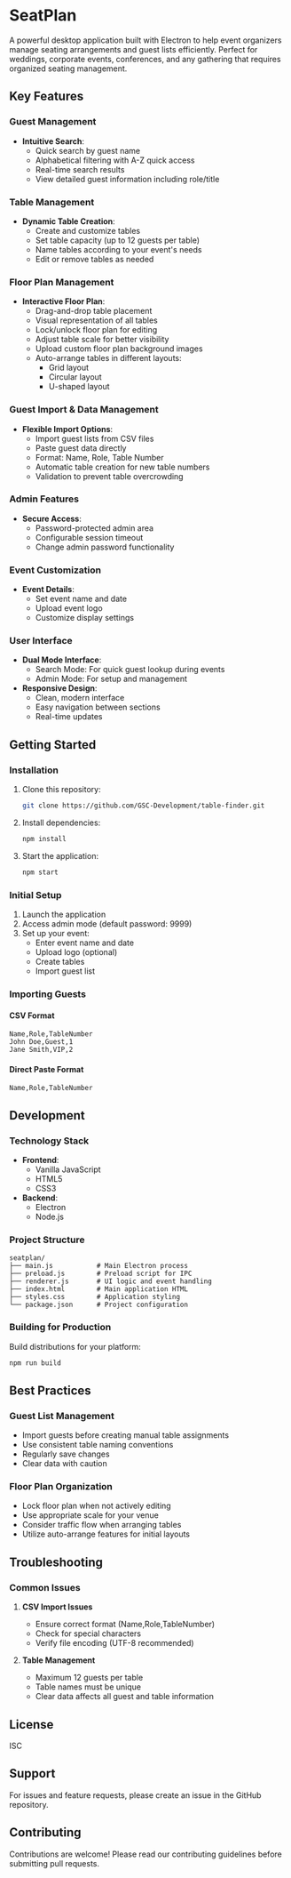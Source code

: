 # SeatPlan

A powerful desktop application built with Electron to help event organizers manage seating arrangements and guest lists efficiently. Perfect for weddings, corporate events, conferences, and any gathering that requires organized seating management.

## Key Features

### Guest Management
- **Intuitive Search**: 
  - Quick search by guest name
  - Alphabetical filtering with A-Z quick access
  - Real-time search results
  - View detailed guest information including role/title

### Table Management
- **Dynamic Table Creation**:
  - Create and customize tables
  - Set table capacity (up to 12 guests per table)
  - Name tables according to your event's needs
  - Edit or remove tables as needed

### Floor Plan Management
- **Interactive Floor Plan**:
  - Drag-and-drop table placement
  - Visual representation of all tables
  - Lock/unlock floor plan for editing
  - Adjust table scale for better visibility
  - Upload custom floor plan background images
  - Auto-arrange tables in different layouts:
    - Grid layout
    - Circular layout
    - U-shaped layout

### Guest Import & Data Management
- **Flexible Import Options**:
  - Import guest lists from CSV files
  - Paste guest data directly
  - Format: Name, Role, Table Number
  - Automatic table creation for new table numbers
  - Validation to prevent table overcrowding

### Admin Features
- **Secure Access**:
  - Password-protected admin area
  - Configurable session timeout
  - Change admin password functionality

### Event Customization
- **Event Details**:
  - Set event name and date
  - Upload event logo
  - Customize display settings

### User Interface
- **Dual Mode Interface**:
  - Search Mode: For quick guest lookup during events
  - Admin Mode: For setup and management
- **Responsive Design**:
  - Clean, modern interface
  - Easy navigation between sections
  - Real-time updates

## Getting Started

### Installation

1. Clone this repository:
   ```bash
   git clone https://github.com/GSC-Development/table-finder.git
   ```

2. Install dependencies:
   ```bash
   npm install
   ```

3. Start the application:
   ```bash
   npm start
   ```

### Initial Setup

1. Launch the application
2. Access admin mode (default password: 9999)
3. Set up your event:
   - Enter event name and date
   - Upload logo (optional)
   - Create tables
   - Import guest list

### Importing Guests

#### CSV Format
```csv
Name,Role,TableNumber
John Doe,Guest,1
Jane Smith,VIP,2
```

#### Direct Paste Format
```
Name,Role,TableNumber
```

## Development

### Technology Stack
- **Frontend**: 
  - Vanilla JavaScript
  - HTML5
  - CSS3
- **Backend**: 
  - Electron
  - Node.js

### Project Structure
```
seatplan/
├── main.js           # Main Electron process
├── preload.js        # Preload script for IPC
├── renderer.js       # UI logic and event handling
├── index.html        # Main application HTML
├── styles.css        # Application styling
└── package.json      # Project configuration
```

### Building for Production

Build distributions for your platform:
```bash
npm run build
```

## Best Practices

### Guest List Management
- Import guests before creating manual table assignments
- Use consistent table naming conventions
- Regularly save changes
- Clear data with caution

### Floor Plan Organization
- Lock floor plan when not actively editing
- Use appropriate scale for your venue
- Consider traffic flow when arranging tables
- Utilize auto-arrange features for initial layouts

## Troubleshooting

### Common Issues
1. **CSV Import Issues**
   - Ensure correct format (Name,Role,TableNumber)
   - Check for special characters
   - Verify file encoding (UTF-8 recommended)

2. **Table Management**
   - Maximum 12 guests per table
   - Table names must be unique
   - Clear data affects all guest and table information

## License

ISC

## Support

For issues and feature requests, please create an issue in the GitHub repository.

## Contributing

Contributions are welcome! Please read our contributing guidelines before submitting pull requests.